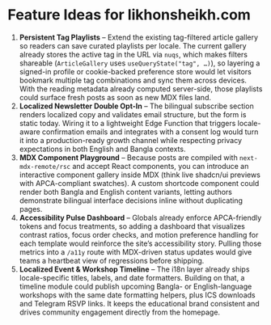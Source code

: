 # Feature Ideas for likhonsheikh.com

1. **Persistent Tag Playlists** – Extend the existing tag-filtered article gallery so readers can save curated playlists per locale. The current gallery already stores the active tag in the URL via `nuqs`, which makes filters shareable (`ArticleGallery` uses `useQueryState("tag", …)`), so layering a signed-in profile or cookie-backed preference store would let visitors bookmark multiple tag combinations and sync them across devices. With the reading metadata already computed server-side, those playlists could surface fresh posts as soon as new MDX files land. 
2. **Localized Newsletter Double Opt-In** – The bilingual subscribe section renders localized copy and validates email structure, but the form is static today. Wiring it to a lightweight Edge Function that triggers locale-aware confirmation emails and integrates with a consent log would turn it into a production-ready growth channel while respecting privacy expectations in both English and Bangla contexts. 
3. **MDX Component Playground** – Because posts are compiled with `next-mdx-remote/rsc` and accept React components, you can introduce an interactive component gallery inside MDX (think live shadcn/ui previews with APCA-compliant swatches). A custom shortcode component could render both Bangla and English content variants, letting authors demonstrate bilingual interface decisions inline without duplicating pages. 
4. **Accessibility Pulse Dashboard** – Globals already enforce APCA-friendly tokens and focus treatments, so adding a dashboard that visualizes contrast ratios, focus order checks, and motion preference handling for each template would reinforce the site’s accessibility story. Pulling those metrics into a `/a11y` route with MDX-driven status updates would give teams a heartbeat view of regressions before shipping. 
5. **Localized Event & Workshop Timeline** – The i18n layer already ships locale-specific titles, labels, and date formatters. Building on that, a timeline module could publish upcoming Bangla- or English-language workshops with the same date formatting helpers, plus ICS downloads and Telegram RSVP links. It keeps the educational brand consistent and drives community engagement directly from the homepage.
